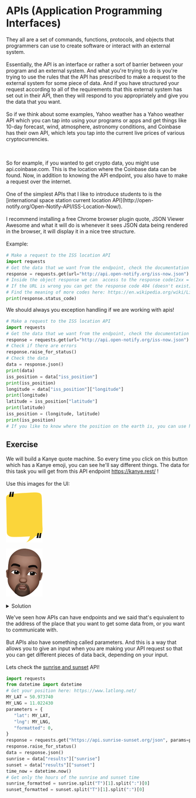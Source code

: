# APIs (Application Programming Interfaces)

They all are a set of commands, functions, protocols, and objects
that programmers can use to create software or interact with an external system.
<br>
<br>
Essentially, the API is an interface or rather a sort of barrier between your program and an external system.
And what you're trying to do is you're trying to use the rules that the API has
prescribed to make a request to the external system for some piece of data.
And if you have structured your request
according to all of the requirements that this external system has set out in
their API, then they will respond to you appropriately and give you the data that you want.
<br>
<br>
So if we think about some examples, Yahoo weather has a Yahoo
weather API
which you can tap into using your programs or apps and get things like 10-day
forecast, wind, atmosphere, astronomy conditions,
and Coinbase has their own API,
which lets you tap into the current live prices of various cryptocurrencies.

<br>
<br>
So for example, if you wanted to get crypto data,
you might use api.coinbase.com.
This is the location where the Coinbase data can be found.
Now, in addition to knowing the API endpoint,
you also have to make a request over the internet.
<br>
<br>
One of the simplest APIs that I like to introduce students to is the
[international space station current location API](http://open-notify.org/Open-Notify-API/ISS-Location-Now/).
<br>
<br>
I recommend installing a free Chrome browser plugin quote, JSON Viewer Awesome
and what it will do is whenever it sees JSON data being rendered in the
browser, it will display it in a nice tree structure.
<br>
<br>
Example:

```python
# Make a request to the ISS location API
import requests
# Get the data that we want from the endpoint, check the documentation from the api to get the URL
response = requests.get(url="http://api.open-notify.org/iss-now.json")
# Inside the object response we can  access to the response code(2xx = everything is fine)
# If the URL is wrong you can get the response code 404 (doesn't exist)
# Find the meaning of more codes here: https://en.wikipedia.org/wiki/List_of_HTTP_status_codes
print(response.status_code)

```

We should always you exception handling if we are working with apis!

```python
# Make a request to the ISS location API
import requests
# Get the data that we want from the endpoint, check the documentation from the api to get the URL
response = requests.get(url="http://api.open-notify.org/iss-now.json")
# Check if there are errors
response.raise_for_status()
# Check the data
data = response.json()
print(data)
iss_position = data["iss_position"]
print(iss_position)
longitude = data["iss_position"]["longitude"]
print(longitude)
latitude = iss_position["latitude"]
print(latitude)
iss_position = (longitude, latitude)
print(iss_position)
# If you like to know where the position on the earth is, you can use https://www.latlong.net/
```

## Exercise

We will build a Kanye quote machine. So every time you click on this button which has a Kanye emoji, you can see
he'll say different things. The data for this task you will get from this API endpoint https://kanye.rest/ !
<br>
<br>
Use this images for the UI:

<p align="left">
<img src="https://github.com/Olexandr-Andriyenko/Python-learning-path/blob/main/illustrations/background.png" width="100">
<p>
 
 <p align="left">
<img src="https://github.com/Olexandr-Andriyenko/Python-learning-path/blob/main/illustrations/kanye.png" width="100">
<p>

<details>
 <summary>Solution</summary>

  ```python
  from tkinter import *
import requests

def get_quote():
    response = requests.get("https://api.kanye.rest")
    response.raise_for_status()
    data = response.json()
    quote = data["quote"]
    canvas.itemconfig(quote_text, text=quote)



window = Tk()
window.title("Kanye Says...")
window.config(padx=50, pady=50)

canvas = Canvas(width=300, height=414)
background_img = PhotoImage(file="background.png")
canvas.create_image(150, 207, image=background_img)
quote_text = canvas.create_text(150, 207, text="Kanye Quote Goes HERE", width=250, font=("Arial", 30, "bold"), fill="white")
canvas.grid(row=0, column=0)

kanye_img = PhotoImage(file="kanye.png")
kanye_button = Button(image=kanye_img, highlightthickness=0, command=get_quote)
kanye_button.grid(row=1, column=0)

window.mainloop()
  ```
</details>
 
We've seen how APIs can have endpoints and we said that's equivalent to the address of the place that you want to get some data
from, or you want to communicate with.
<br>
<br>
But APIs also have something called parameters.
And this is a way that allows you to give an input when you are making your API
request so that you can get different pieces of data back,
depending on your input.
<br>
<br>
Lets check the [sunrise and sunset](https://sunrise-sunset.org/api) API!

 ```python
 import requests
from datetime import datetime
# Get your position here: https://www.latlong.net/
MY_LAT = 50.973740
MY_LNG = 11.022430
parameters = {
    "lat": MY_LAT,
    "lng": MY_LNG,
    "formatted": 0,
}
response = requests.get("https://api.sunrise-sunset.org/json", params=parameters)
response.raise_for_status()
data = response.json()
sunrise = data["results"]["sunrise"]
sunset = data["results"]["sunset"]
time_now = datetime.now()
# Get only the hours of the sunrise and sunset time
sunrise_formatted = sunrise.split("T")[1].split(":")[0]
sunset_formatted = sunset.split("T")[1].split(":")[0]


 ```
